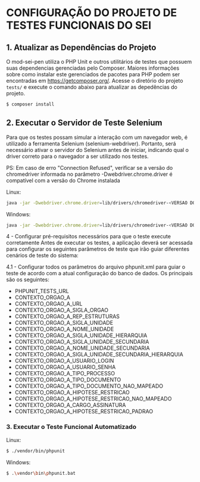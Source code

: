﻿# CONFIGURAÇÃO DO PROJETO DE TESTES FUNCIONAIS DO SEI


## 1. Atualizar as Dependências do Projeto

O mod-sei-pen utiliza o PHP Unit e outros utilitários de testes que possuem suas dependencias gerenciadas pelo Composer. Maiores informações sobre como instalar este gerenciados de pacotes para PHP podem ser encontradas em https://getcomposer.org/.
Acesse o diretório do projeto ```tests/``` e execute o comando abaixo para atualizar as depedências do projeto.

```bash
$ composer install
```

## 2. Executar o Servidor de Teste Selenium

Para que os testes possam simular a interação com um navegador web, é utilizado a ferramenta Selenium (selenium-webdriver). Portanto, será necessário ativar o servidor do Selenium antes de iniciar, indicando qual o driver correto para o navegador a ser utilizado nos testes.

PS: Em caso de erro "Connection Refused", verificar se a versão do chromedriver informada no parâmetro -Dwebdriver.chrome.driver é compatível com a versão do Chrome instalada

Linux:
``` bash
java -jar -Dwebdriver.chrome.driver=lib/drivers/chromedriver-<VERSAO DO DRIVER> lib/selenium-server-standalone-3.11.0.jar
```

Windows:
```bash
java -jar -Dwebdriver.chrome.driver=lib/drivers/chromedriver-<VERSAO DO DRIVER>.exe lib/selenium-server-standalone-3.11.0.jar
```

4 - Configurar pré-requisitos necessários para que o teste execute corretamente
Antes de executar os testes, a aplicação deverá ser acessada para configurar os seguintes parâmetros de teste que irão guiar diferentes cenários de teste do sistema:

4.1 - Configurar todos os parâmetros do arquivo phpunit.xml para guiar o teste de acordo com a atual configuração do banco de dados. Os principais são os seguintes:

* PHPUNIT_TESTS_URL
* CONTEXTO_ORGAO_A
* CONTEXTO_ORGAO_A_URL
* CONTEXTO_ORGAO_A_SIGLA_ORGAO
* CONTEXTO_ORGAO_A_REP_ESTRUTURAS
* CONTEXTO_ORGAO_A_SIGLA_UNIDADE
* CONTEXTO_ORGAO_A_NOME_UNIDADE
* CONTEXTO_ORGAO_A_SIGLA_UNIDADE_HIERARQUIA
* CONTEXTO_ORGAO_A_SIGLA_UNIDADE_SECUNDARIA
* CONTEXTO_ORGAO_A_NOME_UNIDADE_SECUNDARIA
* CONTEXTO_ORGAO_A_SIGLA_UNIDADE_SECUNDARIA_HIERARQUIA
* CONTEXTO_ORGAO_A_USUARIO_LOGIN
* CONTEXTO_ORGAO_A_USUARIO_SENHA
* CONTEXTO_ORGAO_A_TIPO_PROCESSO
* CONTEXTO_ORGAO_A_TIPO_DOCUMENTO
* CONTEXTO_ORGAO_A_TIPO_DOCUMENTO_NAO_MAPEADO
* CONTEXTO_ORGAO_A_HIPOTESE_RESTRICAO
* CONTEXTO_ORGAO_A_HIPOTESE_RESTRICAO_NAO_MAPEADO
* CONTEXTO_ORGAO_A_CARGO_ASSINATURA
* CONTEXTO_ORGAO_A_HIPOTESE_RESTRICAO_PADRAO


### 3. Executar o Teste Funcional Automatizado

Linux:
```bash
$ ./vendor/bin/phpunit 
``` 

Windows:
```bash
$ .\vendor\bin\phpunit.bat
```

